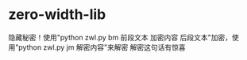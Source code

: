 # zero-width-lib
隐藏秘密！使用"python zwl.py bm 前段文本 加密内容 后段文本"加密，使用"python zwl.py jm 解密内容"来解密
解密这句话‍​‌​​‌‌‌‌​‌​‌‌‌​​‍​‌​​​​​​​​​​​​‌​‌‍​‌‌‌​‌​‍​‌‌​‌‌​​‍​‌‌​​​‌​‍​‌‌​‌​‌​‍​‌‌​‌​​‍​‌‌​​‌‌‍​‌‌​​​‌‍​‌‌​​‌​‍有惊喜
